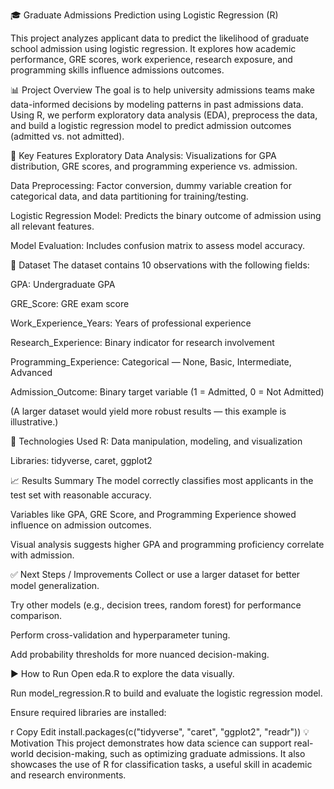 🎓 Graduate Admissions Prediction using Logistic Regression (R)

This project analyzes applicant data to predict the likelihood of graduate school admission using logistic regression. It explores how academic performance, GRE scores, work experience, research exposure, and programming skills influence admissions outcomes.

📊 Project Overview
The goal is to help university admissions teams make data-informed decisions by modeling patterns in past admissions data. Using R, we perform exploratory data analysis (EDA), preprocess the data, and build a logistic regression model to predict admission outcomes (admitted vs. not admitted).

🧠 Key Features
Exploratory Data Analysis: Visualizations for GPA distribution, GRE scores, and programming experience vs. admission.

Data Preprocessing: Factor conversion, dummy variable creation for categorical data, and data partitioning for training/testing.

Logistic Regression Model: Predicts the binary outcome of admission using all relevant features.

Model Evaluation: Includes confusion matrix to assess model accuracy.

📁 Dataset
The dataset contains 10 observations with the following fields:

GPA: Undergraduate GPA

GRE_Score: GRE exam score

Work_Experience_Years: Years of professional experience

Research_Experience: Binary indicator for research involvement

Programming_Experience: Categorical — None, Basic, Intermediate, Advanced

Admission_Outcome: Binary target variable (1 = Admitted, 0 = Not Admitted)

(A larger dataset would yield more robust results — this example is illustrative.)

🧪 Technologies Used
R: Data manipulation, modeling, and visualization

Libraries: tidyverse, caret, ggplot2

📈 Results Summary
The model correctly classifies most applicants in the test set with reasonable accuracy.

Variables like GPA, GRE Score, and Programming Experience showed influence on admission outcomes.

Visual analysis suggests higher GPA and programming proficiency correlate with admission.

✅ Next Steps / Improvements
Collect or use a larger dataset for better model generalization.

Try other models (e.g., decision trees, random forest) for performance comparison.

Perform cross-validation and hyperparameter tuning.

Add probability thresholds for more nuanced decision-making.

▶️ How to Run
Open eda.R to explore the data visually.

Run model_regression.R to build and evaluate the logistic regression model.

Ensure required libraries are installed:

r
Copy
Edit
install.packages(c("tidyverse", "caret", "ggplot2", "readr"))
💡 Motivation
This project demonstrates how data science can support real-world decision-making, such as optimizing graduate admissions. It also showcases the use of R for classification tasks, a useful skill in academic and research environments.


